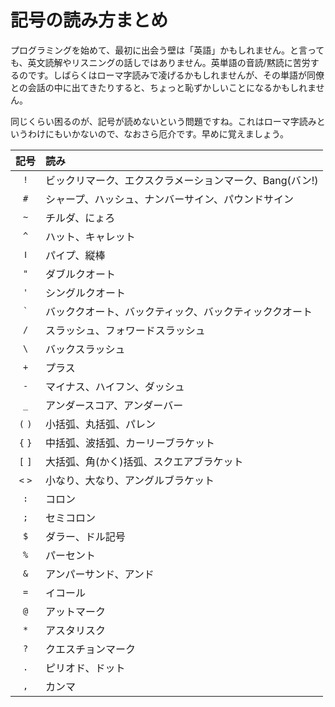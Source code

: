 # 記号の読み方まとめ

プログラミングを始めて、最初に出会う壁は「英語」かもしれません。と言っても、英文読解やリスニングの話しではありません。英単語の音読/黙読に苦労するのです。しばらくはローマ字読みで凌げるかもしれませんが、その単語が同僚との会話の中に出てきたりすると、ちょっと恥ずかしいことになるかもしれません。

同じくらい困るのが、記号が読めないという問題ですね。これはローマ字読みというわけにもいかないので、なおさら厄介です。早めに覚えましょう。

| 記号  | 読み |
|:-----:|:-----|
|`!`|ビックリマーク、エクスクラメーションマーク、Bang(バン!)|
|`#`|シャープ、ハッシュ、ナンバーサイン、パウンドサイン|
|`~`|チルダ、にょろ|
|`^`|ハット、キャレット|
|`ǀ`|パイプ、縦棒|
|`"`|ダブルクオート|
|`'`|シングルクオート|
|`` ` ``|バッククオート、バックティック、バックティッククオート|
|`/`|スラッシュ、フォワードスラッシュ|
|`\`|バックスラッシュ|
|`+`|プラス|
|`-`|マイナス、ハイフン、ダッシュ|
|`_`|アンダースコア、アンダーバー|
|`(` `)`|小括弧、丸括弧、パレン|
|`{` `}`|中括弧、波括弧、カーリーブラケット|
|`[` `]`|大括弧、角(かく)括弧、スクエアブラケット|
|`<` `>`|小なり、大なり、アングルブラケット|
|`:`|コロン|
|`;`|セミコロン|
|`$`|ダラー、ドル記号|
|`%`|パーセント|
|`&`|アンパーサンド、アンド|
|`=`|イコール|
|`@`|アットマーク|
|`*`|アスタリスク|
|`?`|クエスチョンマーク|
|`.`|ピリオド、ドット|
|`,`|カンマ|

